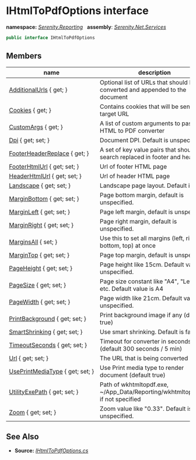 # IHtmlToPdfOptions interface
**namespace:** *[Serenity.Reporting](../README.md#serenity.reporting-namespace)*   **assembly**: *[Serenity.Net.Services](../README.md)*

```csharp
public interface IHtmlToPdfOptions
```

## Members

| name | description |
| --- | --- |
| [AdditionalUrls](IHtmlToPdfOptions/AdditionalUrls.md) { get; } | Optional list of URLs that should be converted and appended to the document |
| [Cookies](IHtmlToPdfOptions/Cookies.md) { get; } | Contains cookies that will be sent to target URL |
| [CustomArgs](IHtmlToPdfOptions/CustomArgs.md) { get; } | A list of custom arguments to pass to HTML to PDF converter |
| [Dpi](IHtmlToPdfOptions/Dpi.md) { get; set; } | Document DPI. Default is unspecified. |
| [FooterHeaderReplace](IHtmlToPdfOptions/FooterHeaderReplace.md) { get; } | A set of key value pairs that should be search replaced in footer and header |
| [FooterHtmlUrl](IHtmlToPdfOptions/FooterHtmlUrl.md) { get; set; } | Url of footer HTML page |
| [HeaderHtmlUrl](IHtmlToPdfOptions/HeaderHtmlUrl.md) { get; set; } | Url of header HTML page |
| [Landscape](IHtmlToPdfOptions/Landscape.md) { get; set; } | Landscape page layout. Default is false. |
| [MarginBottom](IHtmlToPdfOptions/MarginBottom.md) { get; set; } | Page bottom margin, default is unspecified. |
| [MarginLeft](IHtmlToPdfOptions/MarginLeft.md) { get; set; } | Page left margin, default is unspecified. |
| [MarginRight](IHtmlToPdfOptions/MarginRight.md) { get; set; } | Page right margin, default is unspecified. |
| [MarginsAll](IHtmlToPdfOptions/MarginsAll.md) { set; } | Use this to set all margins (left, right, bottom, top) at once |
| [MarginTop](IHtmlToPdfOptions/MarginTop.md) { get; set; } | Page top margin, default is unspecified. |
| [PageHeight](IHtmlToPdfOptions/PageHeight.md) { get; set; } | Page height like 15cm. Default value is unspecified. |
| [PageSize](IHtmlToPdfOptions/PageSize.md) { get; set; } | Page size constant like "A4", "Letter" etc. Default value is A4 |
| [PageWidth](IHtmlToPdfOptions/PageWidth.md) { get; set; } | Page width like 21cm. Default value is unspecified. |
| [PrintBackground](IHtmlToPdfOptions/PrintBackground.md) { get; set; } | Print background image if any (default true) |
| [SmartShrinking](IHtmlToPdfOptions/SmartShrinking.md) { get; set; } | Use smart shrinking. Default is false. |
| [TimeoutSeconds](IHtmlToPdfOptions/TimeoutSeconds.md) { get; set; } | Timeout for converter in seconds (default 300 seconds / 5 min) |
| [Url](IHtmlToPdfOptions/Url.md) { get; set; } | The URL that is being converted |
| [UsePrintMediaType](IHtmlToPdfOptions/UsePrintMediaType.md) { get; set; } | Use Print media type to render document (default true) |
| [UtilityExePath](IHtmlToPdfOptions/UtilityExePath.md) { get; set; } | Path of wkhtmltopdf.exe, ~/App_Data/Reporting/wkhtmltopdf.exe if not specified |
| [Zoom](IHtmlToPdfOptions/Zoom.md) { get; set; } | Zoom value like "0.33". Default is unspecified. |

## See Also

* **Source:** *[IHtmlToPdfOptions.cs](https://github.com/serenity-is/Serenity/blob/master/src/Serenity.Net.Services/Reporting/IHtmlToPdfOptions.cs)*